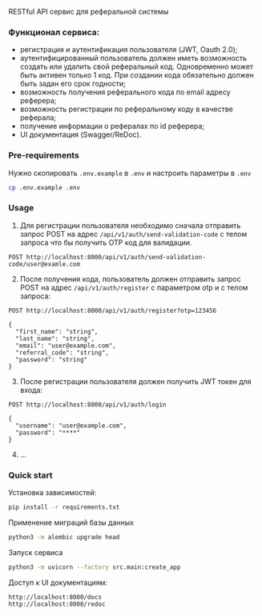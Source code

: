 RESTful API сервис для реферальной системы


### Функционал сервиса:

* регистрация и аутентификация пользователя (JWT, Oauth 2.0);
* аутентифицированный пользователь должен иметь возможность создать или удалить свой реферальный код. Одновременно может быть активен только 1 код. При создании кода обязательно должен быть задан его срок годности;
* возможность получения реферального кода по email адресу реферера;
* возможность регистрации по реферальному коду в качестве реферала;	
* получение информации о рефералах по id реферера;
* UI документация (Swagger/ReDoc).


### Pre-requirements

Нужно скопировать `.env.example` в `.env`
и настроить параметры в `.env`

```bash
cp .env.example .env
```

### Usage

1. Для регистрации пользователя необходимо сначала 
отправить запрос POST на адрес `/api/v1/auth/send-validation-code` с телом запроса
что бы получить OTP код для валидации.

```
POST http://localhost:8000/api/v1/auth/send-validation-code/user@examle.com
```

2. После получения кода, пользователь должен отправить запрос POST
на адрес `/api/v1/auth/register` с параметром otp и с телом запроса:

```
POST http://localhost:8000/api/v1/auth/register?otp=123456

{
  "first_name": "string",
  "last_name": "string",
  "email": "user@example.com",
  "referral_code": "string",
  "password": "string"
}
```

3. После регистрации пользователя должен получить JWT токен для входа:

```
POST http://localhost:8000/api/v1/auth/login

{
  "username": "user@example.com",
  "password": "****"
}
```

4. ...


### Quick start

Установка зависимостей:

```bash
pip install -r requirements.txt
```

Применение миграций базы данных

```bash
python3 -m alembic upgrade head
```

Запуск сервиса

```bash
python3 -m uvicorn --factory src.main:create_app
```

Доступ к UI документациям:

```
http://localhost:8000/docs
http://localhost:8000/redoc
```
